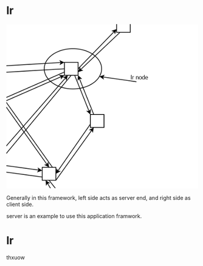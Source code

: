 # lr


![lr](lr0.png "lr node")



Generally in this framework, left side acts as server end, and right side as client side.




server is an example to use this application framwork.


# lr
thxuow
